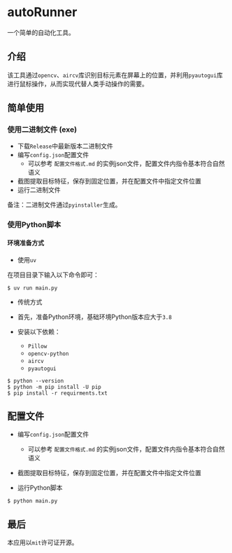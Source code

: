 # autoRunner

一个简单的自动化工具。

## 介绍

该工具通过`opencv`、`aircv`库识别目标元素在屏幕上的位置，并利用`pyautogui`库进行鼠标操作，从而实现代替人类手动操作的需要。

## 简单使用

### 使用二进制文件 (exe)

- 下载`Release`中最新版本二进制文件
- 编写`config.json`配置文件
  - 可以参考 `配置文件格式.md` 的实例json文件，配置文件内指令基本符合自然语义
- 截图提取目标特征，保存到固定位置，并在配置文件中指定文件位置
- 运行二进制文件

备注：二进制文件通过`pyinstaller`生成。

### 使用Python脚本

#### 环境准备方式

- 使用`uv`

在项目目录下输入以下命令即可：

```shell
$ uv run main.py
```

- 传统方式

- 首先，准备Python环境，基础环境Python版本应大于`3.8`
- 安装以下依赖：
  - `Pillow`
  - `opencv-python`
  - `aircv`
  - `pyautogui`


```shell
$ python --version
$ python -m pip install -U pip
$ pip install -r requirments.txt
```

## 配置文件

- 编写`config.json`配置文件
  - 可以参考 `配置文件格式.md` 的实例json文件，配置文件内指令基本符合自然语义

- 截图提取目标特征，保存到固定位置，并在配置文件中指定文件位置
- 运行Python脚本

```shell
$ python main.py
```

## 最后

本应用以`mit`许可证开源。
